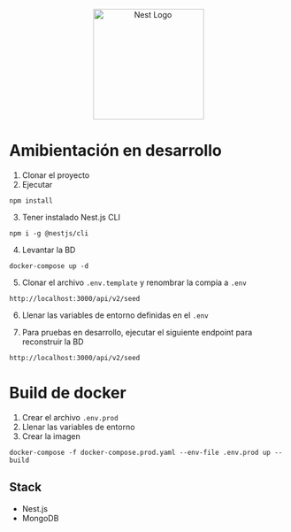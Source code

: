 <p align="center">
  <a href="http://nestjs.com/" target="blank"><img src="https://nestjs.com/img/logo-small.svg" width="200" alt="Nest Logo" /></a>
</p>

# Amibientación en desarrollo

1. Clonar el proyecto
2. Ejecutar

```
npm install
```

3. Tener instalado Nest.js CLI

```
npm i -g @nestjs/cli
```

4. Levantar la BD

```
docker-compose up -d
```

5. Clonar el archivo `.env.template` y renombrar la compia a `.env`

```
http://localhost:3000/api/v2/seed
```

6. Llenar las variables de entorno definidas en el `.env`

7. Para pruebas en desarrollo, ejecutar el siguiente endpoint para reconstruir la BD

```
http://localhost:3000/api/v2/seed
```

# Build de docker

1. Crear el archivo `.env.prod`
2. Llenar las variables de entorno
3. Crear la imagen

```
docker-compose -f docker-compose.prod.yaml --env-file .env.prod up --build
```

## Stack

- Nest.js
- MongoDB
